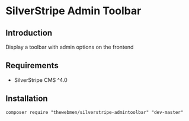 # SilverStripe Admin Toolbar

## Introduction

Display a toolbar with admin options on the frontend

## Requirements

* SilverStripe CMS ^4.0

## Installation

```
composer require "thewebmen/silverstripe-admintoolbar" "dev-master"
```
